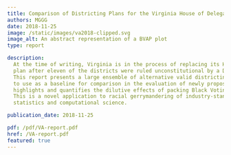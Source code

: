 ```yaml
---
title: Comparison of Districting Plans for the Virginia House of Delegates
authors: MGGG
date: 2018-11-25
image: /static/images/va2018-clipped.svg
image_alt: An abstract representation of a BVAP plot
type: report

description:
  At the time of writing, Virginia is in the process of replacing its House of Delegates districting
  plan after eleven of the districts were ruled unconstitutional by a District Court in June 2018.
  This report presents a large ensemble of alternative valid districting plans, which we propose
  to use as a baseline for comparison in the evaluation of newly proposed plans. Our method
  highlights and quantifies the dilutive effects of packing Black Voting Age Population.
  This is a novel application to racial gerrymandering of industry-standard techniques from
  statistics and computational science.

publication_date: 2018-11-25

pdf: /pdf/VA-report.pdf
href: /VA-report.pdf
featured: true
---
```

